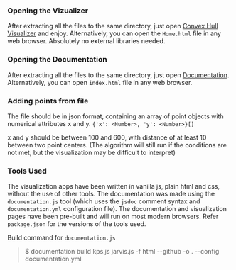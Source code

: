 ### Opening the Vizualizer
After extracting all the files to the same directory, just open [Convex Hull Visualizer](./Home.html) and enjoy. Alternatively, you can open the `Home.html` file in any web browser. Absolutely no external libraries needed.

### Opening the Documentation
After extracting all the files to the same directory, just open [Documentation](./index.html). Alternatively, you can open `index.html` file in any web browser.

### Adding points from file
The file should be in json format, containing an array of point objects with numerical attributes x and y.  `{'x': <Number>, 'y': <Number>}[]`

x and y should be between 100 and 600, with distance of at least 10 between two point centers. (The algorithm will still run if the conditions are not met, but the visualization may be difficult to interpret)

### Tools Used
The visualization apps have been written in vanilla js, plain html and css, without the use of other tools. The documentation was made using the `documentation.js` tool (which uses the `jsdoc` comment syntax and `documentation.yml` configuration file). The documentation and visualization pages have been pre-built and will run on most modern browsers. Refer `package.json` for the versions of the tools used. 

Build command for `documentation.js`

> $ documentation build kps.js jarvis.js -f html --github -o . --config documentation.yml
